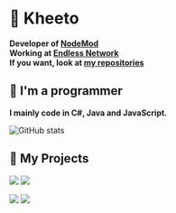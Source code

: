 # 📌 Kheeto
<b>Developer of [NodeMod](https://github.com/NodeMod)<br></b>
<b>Working at [Endless Network](https://github.com/Endless-Development)<br></b>
<b>If you want, look at [my repositories](https://github.com/Kheeto?tab=repositories)<br></b>

## 🔎 I'm a programmer
<b>I mainly code in C#, Java and JavaScript.</b>

![GitHub stats](https://github-readme-stats.vercel.app/api?username=Kheeto&theme=react&count_private=true&show_icons=true&cache_seconds=1800&hide=issues&hide_border=true&include_all_commits=true&disable_animations=true&hide_title=true)

## 📢 My Projects
[![](https://github-readme-stats.vercel.app/api/pin/?username=Kheeto&repo=EndlessBot-js-version&theme=react&hide_border=true)](https://github.com/Kheeto/EndlessBot-js-version)
[![](https://github-readme-stats.vercel.app/api/pin/?username=NodeMod&repo=NodeMod-Official-Bot&theme=react&hide_border=true)](https://github.com/NodeMod/NodeMod-Official-Bot)

[![](https://github-readme-stats.vercel.app/api/pin/?username=NodeMod&repo=NodeMod&theme=react&hide_border=true)](https://github.com/NodeMod/NodeMod)
[![](https://github-readme-stats.vercel.app/api/pin/?username=NodeMod&repo=NodeMod-List&theme=react&hide_border=true)](https://github.com/NodeMod/NodeMod-List)
